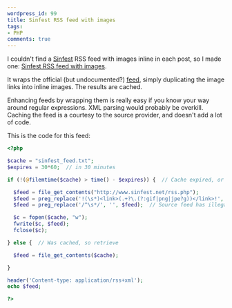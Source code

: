 ```yaml
---
wordpress_id: 99
title: Sinfest RSS feed with images
tags:
- PHP
comments: true
---
```

I couldn't find a <a href="http://www.sinfest.net">Sinfest</a> RSS feed with images inline in each post, so I made one: <a href="https://henrik.nyh.se/scrapers/sinfest.rss">Sinfest RSS feed with images</a>.

<!--more-->

It wraps the official (but undocumented?) <a href="http://www.sinfest.net/rss.php">feed</a>, simply duplicating the image links into inline images. The results are cached.

Enhancing feeds by wrapping them is really easy if you know your way around regular expressions. XML parsing would probably be overkill. Caching the feed is a courtesy to the source provider, and doesn't add a lot of code.

This is the code for this feed:

``` php
<?php

$cache = "sinfest_feed.txt";
$expires = 30*60;  // in 30 minutes

if (!(@filemtime($cache) > time() - $expires)) {  // Cache expired, or does not exist

  $feed = file_get_contents("http://www.sinfest.net/rss.php");
  $feed = preg_replace('!(\s*)<link>(.+?\.(?:gif|png|jpe?g))</link>!', '$0$1<description>&lt;img src="$2" alt="Comic"&gt;</description>', $feed);
  $feed = preg_replace('/^\s*/', '', $feed);  // Source feed has illegal initial whitespace

  $c = fopen($cache, "w");
  fwrite($c, $feed);
  fclose($c);

} else {  // Was cached, so retrieve

  $feed = file_get_contents($cache);

}

header('Content-type: application/rss+xml');
echo $feed;

?>
```
